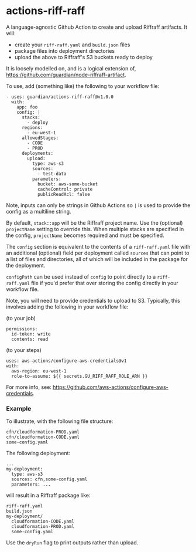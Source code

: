 # actions-riff-raff

A language-agnostic Github Action to create and upload Riffraff artifacts. It will:

- create your `riff-raff.yaml` and `build.json` files
- package files into deployment directories
- upload the above to Riffraff's S3 buckets ready to deploy

It is loosely modelled on, and is a logical extension of,
https://github.com/guardian/node-riffraff-artifact.

To use, add (something like) the following to your workflow file:

```
- uses: guardian/actions-riff-raff@v1.0.0
  with:
    app: foo
    config: |
      stacks:
        - deploy
      regions:
        - eu-west-1
      allowedStages:
        - CODE
        - PROD
      deployments:
        upload:
          type: aws-s3
          sources:
            - test-data
          parameters:
            bucket: aws-some-bucket
            cacheControl: private
            publicReadAcl: false
```

Note, inputs can only be strings in Github Actions so `|` is used to provide the
config as a multiline string.

By default, `stack::app` will be the Riffraff project name. Use the (optional)
`projectName` setting to override this. When multiple stacks are specified in
the config, `projectName` becomes required and must be specified.

The `config` section is equivalent to the contents of a `riff-raff.yaml` file
with an additional (optional) field per deployment called `sources` that can
point to a list of files and directories, all of which will be included in the
package for the deployment.

`configPath` can be used instead of `config` to point directly to a
`riff-raff.yaml` file if you'd prefer that over storing the config directly in
your workflow file.

Note, you will need to provide credentials to upload to S3. Typically, this
involves adding the following in your workflow file:

(to your job)

```
permissions:
  id-token: write
  contents: read
```

(to your steps)

```
uses: aws-actions/configure-aws-credentials@v1
with:
  aws-region: eu-west-1
  role-to-assume: ${{ secrets.GU_RIFF_RAFF_ROLE_ARN }}
```

For more info, see: https://github.com/aws-actions/configure-aws-credentials.

### Example

To illustrate, with the following file structure:

```
cfn/cloudformation-PROD.yaml
cfn/cloudformation-CODE.yaml
some-config.yaml
```

The following deployment:

```
...
my-deployment:
  type: aws-s3
  sources: cfn,some-config.yaml
  parameters: ...
```

will result in a Riffraff package like:

```
riff-raff.yaml
build.json
my-deployment/
  cloudformation-CODE.yaml
  cloudformation-PROD.yaml
  some-config.yaml
```

Use the `dryRun` flag to print outputs rather than upload.
